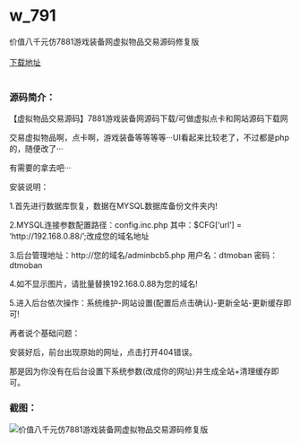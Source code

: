 # w_791
价值八千元仿7881游戏装备网虚拟物品交易源码修复版
<br/></br>
[下载地址](https://www.uuid2.com/791.html "下载地址")
<br/></br>
<h3>源码简介：</h3>
<p>【虚拟物品交易源码】7881游戏装备网源码下载/可做虚拟点卡和网站源码下载网<p>
<p>交易虚拟物品啊，点卡啊，游戏装备等等等等···UI看起来比较老了，不过都是php的，随便改了···<p>
<p>有需要的拿去吧···<p>
<p>安装说明：<p>
<p>1.首先进行数据库恢复，数据在MYSQL数据库备份文件夹内!<p>
<p>2.MYSQL连接参数配置路径：config.inc.php 其中：$CFG[‘url’] = ‘http://192.168.0.88/’;改成您的域名地址<p>
<p>3.后台管理地址：http://您的域名/adminbcb5.php 用户名：dtmoban 密码：dtmoban<p>
<p>4.如不显示图片，请批量替换192.168.0.88为您的域名!<p>
<p>5.进入后台依次操作：系统维护-网站设置(配置后点击确认)-更新全站-更新缓存即可!<p>
<p>再者说个基础问题：<p>
<p>安装好后，前台出现原始的网址，点击打开404错误。<p>
<p>那是因为你没有在后台设置下系统参数(改成你的网址)并生成全站+清理缓存即可。<p>
<h3>截图：</h3>
<img src="https://www.uuid2.com/wp-content/uploads/img/202105/ecd07f5374.jpg" alt="价值八千元仿7881游戏装备网虚拟物品交易源码修复版">
